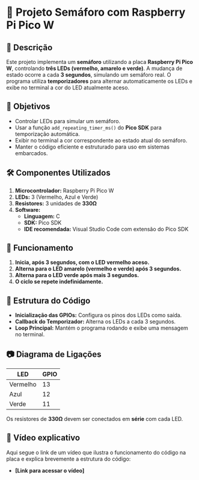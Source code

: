 # 🚦 Projeto Semáforo com Raspberry Pi Pico W

## 📌 Descrição

Este projeto implementa um **semáforo** utilizando a placa **Raspberry Pi Pico W**, controlando **três LEDs (vermelho, amarelo e verde)**. A mudança de estado ocorre a cada **3 segundos**, simulando um semáforo real. O programa utiliza **temporizadores** para alternar automaticamente os LEDs e exibe no terminal a cor do LED atualmente aceso.

## 🎯 Objetivos

- Controlar LEDs para simular um semáforo.
- Usar a função `add_repeating_timer_ms()` do **Pico SDK** para temporização automática.
- Exibir no terminal a cor correspondente ao estado atual do semáforo.
- Manter o código eficiente e estruturado para uso em sistemas embarcados.

## 🛠️ Componentes Utilizados

1. **Microcontrolador:** Raspberry Pi Pico W
2. **LEDs:** 3 (Vermelho, Azul e Verde)
3. **Resistores:** 3 unidades de **330Ω**
4. **Software:**
   - **Linguagem:** C
   - **SDK:** Pico SDK
   - **IDE recomendada:** Visual Studio Code com extensão do Pico SDK

## 📜 Funcionamento

1. **Inicia, após 3 segundos, com o LED vermelho aceso.**
2. **Alterna para o LED amarelo (vermelho e verde) após 3 segundos.**
3. **Alterna para o LED verde após mais 3 segundos.**
4. **O ciclo se repete indefinidamente.**

## 📂 Estrutura do Código

- **Inicialização das GPIOs:** Configura os pinos dos LEDs como saída.
- **Callback do Temporizador:** Alterna os LEDs a cada 3 segundos.
- **Loop Principal:** Mantém o programa rodando e exibe uma mensagem no terminal.

## 📷 Diagrama de Ligações

| LED      | GPIO |
| -------- | ---- |
| Vermelho | 13   |
| Azul  | 12   |
| Verde    | 11   |

Os resistores de **330Ω** devem ser conectados em **série** com cada LED.

## 🎥 Vídeo explicativo

Aqui segue o link de um vídeo que ilustra o funcionamento do código na placa e explica brevemente a estrutura do código:

- **[Link para acessar o vídeo]**